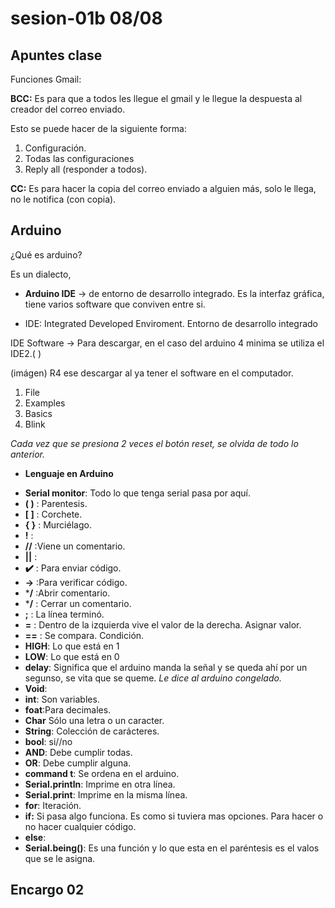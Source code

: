 # sesion-01b 08/08

## Apuntes clase

 Funciones Gmail:

 **BCC:** Es para que a todos les llegue el gmail y le llegue la despuesta al creador del correo enviado.

 Esto se puede hacer de la siguiente forma:
 
1. Configuración.
2. Todas las configuraciones
3. Reply all (responder a todos).

**CC:** Es para hacer la copia del correo enviado a alguien más, solo le llega, no le notifica (con copia).

## Arduino 

¿Qué es arduino?
 
Es un dialecto,

* **Arduino IDE** -> de entorno de desarrollo integrado. Es la interfaz gráfica, tiene varios software que conviven entre si.
  
* IDE: Integrated Developed Enviroment. Entorno de desarrollo integrado

IDE Software -> Para descargar, en el caso del arduino 4 minima se utiliza el IDE2.(  )

(imágen) R4 ese descargar al ya tener el software en el computador.

1. File
2. Examples
3. Basics
4. Blink

*Cada vez que se presiona 2 veces el botón reset, se olvida de todo lo anterior.*

* **Lenguaje en Arduino**

- **Serial monitor**: Todo lo que tenga serial pasa por aquí. 
- **( )** : Parentesis.
- **[  ]** : Corchete.
- **{ }** : Murciélago.
- **!** :
- **//** :Viene un comentario.
- **||** :
- **✔️** : Para enviar código.
- **->** :Para verificar código.
- ***/** :Abrir comentario.
- ***/** : Cerrar un comentario.
- **;** : La línea terminó.
- **=** : Dentro de la izquierda vive el valor de la derecha. Asignar valor.
- **==** : Se compara. Condición.   
- **HIGH**: Lo que está en 1
- **LOW**: Lo que está en 0
- **delay**: Significa que el arduino manda la señal y se queda ahí por un segunso, se vita que se queme. *Le dice al arduino congelado.*
- **Void**:
- **int**: Son variables.
- **foat**:Para decimales.
- **Char** Sólo una letra o un caracter.
- **String**: Colección de carácteres.
- **bool**: si//no
- **AND**: Debe cumplir todas.
- **OR**: Debe cumplir alguna.
- **command t**: Se ordena en el arduino.
- **Serial.println**: Imprime en otra línea.
- **Serial.print**: Imprime en la misma línea.
- **for**: Iteración.
- **if:** Si pasa algo funciona. Es como si tuviera mas opciones. Para hacer o no hacer cualquier código.
- **else**:
- **Serial.being()**: Es una función y lo que esta en el paréntesis es el valos que se le asigna.

  

## Encargo 02

